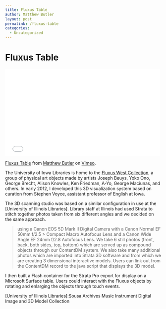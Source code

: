 ```yaml
---
title: Fluxus Table
author: Matthew Butler
layout: post
permalink: /fluxus-table
categories:
  - Uncategorized
---
```


# Fluxus Table

<iframe src="//player.vimeo.com/video/76443615" width="500" height="281" frameborder="0" webkitallowfullscreen mozallowfullscreen allowfullscreen></iframe> <p><a href="http://vimeo.com/76443615">Fluxus Table</a> from <a href="http://vimeo.com/mbutler">Matthew Butler</a> on <a href="https://vimeo.com">Vimeo</a>.</p>

The University of Iowa Libraries is home to the [Fluxus West Collection], a group of physical art objects made by artists Joseph Beuys, Yoko Ono, George Brecht, Alison Knowles, Ken Friedman, A-Yo, George Maciunas, and others. In early 2012, I developed this 3D visualization system based on curation from Stephen Voyce, assistant professor of English at Iowa. 

The 3D scanning studio was based on a similar configuration in use at the [University of Illinois Libraries]. Library staff at Illinois had used Strata to stitch together photos taken from six different angles and we decided on the same approach.

> using a Canon EOS 5D Mark II Digital Camera with a Canon Normal EF 50mm f/2.5 > Compact Macro Autofocus Lens and a Canon Wide Angle EF 24mm f/2.8 Autofocus Lens.  We take 6 still photos (front, back, both sides, top, bottom) which are served up as compound objects through our ContentDM system.  We also take many additional photos which are imported into Strata 3D software and from which we are creating 3 dimensional interactive models.  Users can link out from the ContentDM record to the java script that displays the 3D model.

I then built a Flash container for the Strata Pro export for display on a Microsoft Surface table. Users could interact with the Fluxus objects by rotating and enlarging the objects through touch events.

 
[Fluxus West Collection]:http://digital.lib.uiowa.edu/cdm/search/collection/fluxus/
[University of Illinois Libraries]:Sousa Archives Music Instrument Digital Image and 3D Model Collection
